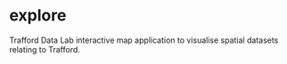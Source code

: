 # explore
Trafford Data Lab interactive map application to visualise spatial datasets relating to Trafford.
